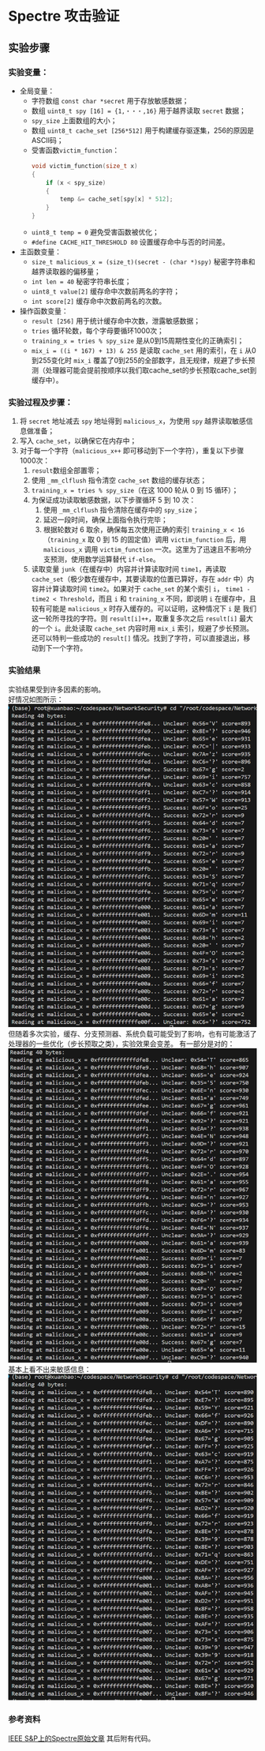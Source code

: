 # Spectre 攻击验证
## 实验步骤
### 实验变量：
- 全局变量：
  - 字符数组 `const char *secret` 用于存放敏感数据；
  - 数组 `uint8_t spy [16] = {1,・・・,16}` 用于越界读取 `secret` 数据；
  - `spy_size` 上面数组的大小；
  - 数组 `uint8_t cache_set [256*512]` 用于构建缓存驱逐集，256的原因是ASCII码；
  - 受害函数`victim_function`：
    ~~~c
    void victim_function(size_t x)
    {
        if (x < spy_size)
        {
            temp &= cache_set[spy[x] * 512];
        }
    }
    ~~~
  - `uint8_t temp = 0` 避免受害函数被优化；
  - `#define CACHE_HIT_THRESHOLD 80` 设置缓存命中与否的时间差。
- 主函数变量：
  - `size_t malicious_x = (size_t)(secret - (char *)spy)` 秘密字符串和越界读取器的偏移量；
  - `int len = 40` 秘密字符串长度；
  - `uint8_t value[2]` 缓存命中次数前两名的字符；
  - `int score[2]` 缓存命中次数前两名的次数。
- 操作函数变量：
  - `result [256]` 用于统计缓存命中次数，泄露敏感数据；
  - `tries` 循环轮数，每个字母要循环1000次；
  - `training_x = tries % spy_size` 是从0到15周期性变化的正确索引；
  - `mix_i = ((i * 167) + 13) & 255` 是读取 `cache_set` 用的索引，在 `i` 从0到255变化时 `mix_i` 覆盖了0到255的全部数字，且无规律，规避了步长预测（处理器可能会提前按顺序以我们取cache_set的步长预取cache_set到缓存中）。
### 实验过程及步骤：
1. 将 `secret` 地址减去 `spy` 地址得到 `malicious_x`，为使用 `spy` 越界读取敏感信息做准备；
2. 写入 `cache_set`，以确保它在内存中；
3. 对于每一个字符（`malicious_x++` 即可移动到下一个字符），重复以下步骤1000次：
   1. `result`数组全部置零；
   2. 使用 `_mm_clflush` 指令清空 `cache_set` 数组的缓存状态；
   3. `training_x = tries % spy_size`（在这 $1000$ 轮从 $0$ 到 $15$ 循环）；
   4. 为保证成功读取敏感数据，以下步骤循环 $5$ 到 $10$ 次：
      1. 使用 `_mm_clflush` 指令清除在缓存中的 `spy_size`；
      2. 延迟一段时间，确保上面指令执行完毕；
      3. 根据轮数对 $6$ 取余，确保每五次使用正确的索引 `training_x < 16`（`training_x` 取 $0$ 到 $15$ 的固定值）调用 `victim_function` 后，用 `malicious_x` 调用 `victim_function` 一次。这里为了迅速且不影响分支预测，使用数学运算替代 `if-else`。
   5. 读取变量 `junk`（在缓存中）内容并计算读取时间 `time1`，再读取 `cache_set`（极少数在缓存中，其要读取的位置已算好，存在 `addr` 中）内容并计算读取时间 `time2`。如果对于 `cache_set` 的某个索引 `i`， `time1 - time2 < Threshold`，而且 `i` 和 `training_x` 不同，即说明 `i` 在缓存中，且较有可能是 `malicious_x` 时存入缓存的。可以证明，这种情况下 `i` 是 我们这一轮所寻找的字符。则 `result[i]++`，取重复多次之后 `result[i]` 最大的一个 `i`。此处读取 `cache_set` 内容时用 `mix_i` 索引，规避了步长预测。还可以特判一些成功的 `result[]` 情况。找到了字符，可以直接退出，移动到下一个字符。
### 实验结果
实验结果受到许多因素的影响。  
好情况如图所示：
![good](good.png)
但随着多次实验，缓存、分支预测器、系统负载可能受到了影响，也有可能激活了处理器的一些优化（步长预取之类），实验效果会变差。
有一部分是对的：
![normal](normal.png)
基本上看不出来敏感信息：
![bad](bad.png)
### 参考资料
[IEEE S&P上的Spectre原始文章](https://ieeexplore.ieee.org/abstract/document/8835233)
其后附有代码。